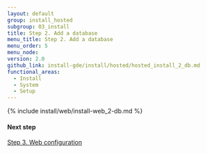 ```yaml
---
layout: default
group: install_hosted
subgroup: 03_install
title: Step 2. Add a database
menu_title: Step 2. Add a database
menu_order: 5
menu_node:
version: 2.0
github_link: install-gde/install/hosted/hosted_install_2_db.md
functional_areas:
  - Install
  - System
  - Setup
---
```


{% include install/web/install-web_2-db.md %}

#### Next step
<a href="{{page.baseurl}}/install-gde/install/hosted/hosted_install_3_web-conf.html">Step 3. Web configuration</a>
